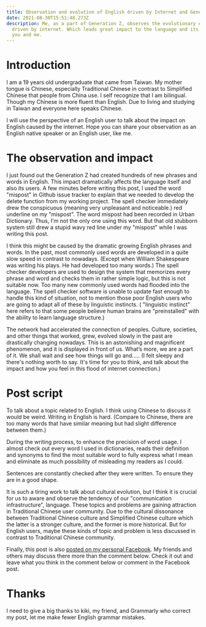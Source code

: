 ```yaml
---
title: Observation and evolution of English driven by Internet and Generation Z
date: 2021-08-30T15:51:48.273Z
description: Me, as a part of Generation Z, observes the evolutionary of English
  driven by internet. Which leads great impact to the language and its users,
  you and me.
---
```

# Introduction
I am a 19 years old undergraduate that came from Taiwan. My mother tongue is Chinese, especially Traditional Chinese in contrast to Simplified Chinese that people from China use. I self recognize that I am bilingual. Though my Chinese is more fluent than English. Due to living and studying in Taiwan and everyone here speaks Chinese.

I will use the perspective of an English user to talk about the impact on English caused by the internet. Hope you can share your observation as an English native speaker or an English user, like me.

# The observation and impact
I just found out the Generation Z had created hundreds of new phrases and words in English. This impact dramatically affects the language itself and also its users.
A few minutes before writing this post, I used the word "mispost" in Github issue tracker to explain that we needed to develop the delete function from my working project. The spell checker immediately drew the conspicuous (meaning very unpleasant and noticeable.) red underline on my "mispost". The word mispost had been recorded in Urban Dictionary. Thus, I'm not the only one using this word. But that old stubborn system still drew a stupid wavy red line under my "mispost" while I was writing this post.

I think this might be caused by the dramatic growing English phrases and words. In the past, most commonly used words are developed in a quite slow speed in contrast to nowadays. (Except when William Shakespeare was writing his plays. He had developed too many words.) The spell checker developers are used to design the system that memorizes every phrase and word and checks them in rather simple logic, but this is not suitable now. Too many new commonly used words had flooded into the language. The spell checker software is unable to update fast enough to handle this kind of situation, not to mention those poor English users who are going to adapt all of these by linguistic instincts. ( "linguistic instinct" here refers to that some people believe human brains are "preinstalled" with the ability to learn language structure.)

The network had accelerated the connection of peoples. Culture, societies, and other things that worked, grew, evolved slowly in the past are drastically changing nowadays. This is an astonishing and magnificent phenomenon, and it is displayed in front of us. What’s more, we are a part of it. We shall wait and see how things will go and..... (I felt sleepy and there's nothing worth to say. It's time for you to think, and talk about the impact and how you feel in this flood of internet connection.)

# Post script
To talk about a topic related to English. I think using Chinese to discuss it would be weird. Writing in English is hard. (Compare to Chinese, there are too many words that have similar meaning but had slight difference between them.)

During the writing process, to enhance the precision of word usage. I almost check out every word I used in dictionaries, reads their definition and synonyms to find the most suitable word to fully express what I mean and eliminate as much possibility of misleading my readers as I could.

Sentences are constantly checked after they were written. To ensure they are in a good shape.

It is such a tiring work to talk about cultural evolution, but I think it is crucial for us to aware and observe the tendency of our "communication infrastructure", language. These topics and problems are gaining attraction in Traditional Chinese user community. Due to the cultural dissonance between Traditional Chinese culture and Simplified Chinese culture which the latter is a stronger culture, and the former is more historical. But for English users, maybe these kinds of topic and problem is less discussed in contrast to Traditional Chinese community.

Finally, this post is also [posted on my personal Facebook](https://www.facebook.com/jw910731/posts/3847548468679036). My friends and others may discuss there more than the comment below. Check it out and leave what you think in the comment below or comment in the Facebook post.

# Thanks
I need to give a big thanks to kiki, my friend, and Grammarly who correct my post, let me make fewer English grammar mistakes. 